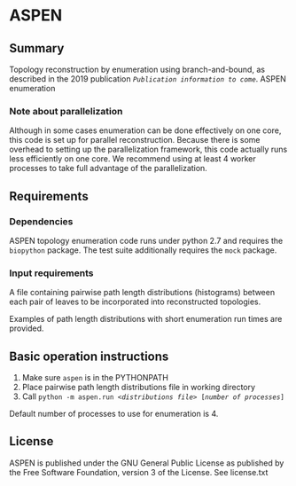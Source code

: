 # ASPEN

## Summary
Topology reconstruction by enumeration using branch-and-bound, as described in the 2019 publication *`Publication information to come`*. ASPEN enumeration 

### Note about parallelization
Although in some cases enumeration can be done effectively on one core, this code is set up for parallel reconstruction. Because there is some overhead to setting up the parallelization framework, this code actually runs less efficiently on one core. We recommend using at least 4 worker processes to take full advantage of the parallelization.

## Requirements

### Dependencies
ASPEN topology enumeration code runs under python 2.7 and requires the `biopython` package.
The test suite additionally requires the `mock` package.

### Input requirements
A file containing pairwise path length distributions (histograms) between each pair of leaves to be incorporated into reconstructed topologies.

Examples of path length distributions with short enumeration run times are provided.

## Basic operation instructions

1. Make sure `aspen` is in the PYTHONPATH
2. Place pairwise path length distributions file in working directory
3. Call `python -m aspen.run <`*`distributions file`*`> [`*`number of processes`*`]`

Default number of processes to use for enumeration is 4.

## License
ASPEN is published under the GNU General Public License as published by the Free Software Foundation, version 3 of the License.  See license.txt
